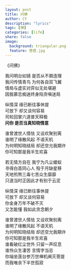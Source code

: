 ```yaml
---
layout: post
title: 问佛
author: CY
description: "lyrics"
tags: [禅]
categories: [life]
share: false
image:
  background: triangular.png
  feature: 菩提.jpg
---
```


《问佛》

我问明台如镜 是否从不屑连理  
我问传情青鸟 为何各自双飞翼  
情局与虚实对弈似无处堪避   
因我慕恋痴迷终身陷贪嗔迷局   

纵情深 缘已断往事休提  
可放下 却又谈何容易  
司轮回掌六道普天释极  
**问你 是否当真知晓情意**  

谁曾渡世人情怯 又设欢聚别离  
谁明了缘散风起 不语天机  
为何明知晓结局 却还空允我期许  
你可知那是我半生欢喜  

若无情方自在 我宁为凡尘蝼蚁  
寻得白首同心人 殁于月缺星移  
天地煎熬三毒七苦众生靡靡  
只道当时正因此才有别于云泥  

纵情深 缘已断往事休提  
可放下 却又谈何容易  
你金身万年不破不灭  
又怎能懂 我如此贪念朝夕  

谁曾渡世人情怯 又设欢聚别离  
谁明了缘散风起 不语天机  
为何明知晓结局 却还空允我期许  
你可知那是我半生欢喜  
谁看破红尘世外 只留一声叹息  
谁怜众生凄苦 言情字当忌  
你端坐莲台参万世禅机阐灭菩提  
而我唯余下半世孤寂  

